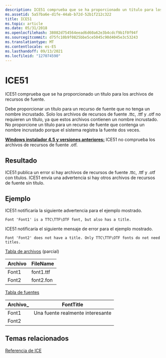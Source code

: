 ```yaml
---
description: ICE51 comprueba que se ha proporcionado un título para los archivos de recursos de fuente.
ms.assetid: 5a57ba6e-d1fe-44ab-b72d-52b1f212c322
title: ICE51
ms.topic: article
ms.date: 05/31/2018
ms.openlocfilehash: 38082d754564eead6d60a62e3b4cdcf9b1f0f94f
ms.sourcegitcommit: d75fc10b9f0825bbe5ce5045c90d4045e3c53243
ms.translationtype: MT
ms.contentlocale: es-ES
ms.lasthandoff: 09/13/2021
ms.locfileid: "127074590"
---
```

# <a name="ice51"></a>ICE51

ICE51 comprueba que se ha proporcionado un título para los archivos de recursos de fuente.

Debe proporcionar un título para un recurso de fuente que no tenga un nombre incrustado. Solo los archivos de recursos de fuente .ttc, .ttf y .otf no requieren un título, ya que estos archivos contienen un nombre incrustado. No proporcione un título para un recurso de fuente que contenga un nombre incrustado porque el sistema registra la fuente dos veces.

**[Windows instalador 4.5 y versiones anteriores:](not-supported-in-windows-installer-4-5.md)** ICE51 no comprueba los archivos de recursos de fuente .otf.

## <a name="result"></a>Resultado

ICE51 publica un error si hay archivos de recursos de fuente .ttc, .ttf y .otf con títulos. ICE51 envía una advertencia si hay otros archivos de recursos de fuente sin título.

## <a name="example"></a>Ejemplo

ICE51 notificaría la siguiente advertencia para el ejemplo mostrado.

``` syntax
Font 'Font1' is a TTC\TTF\OTF font, but also has a title.
```

ICE51 notificaría el siguiente mensaje de error para el ejemplo mostrado.

``` syntax
Font 'Font2' does not have a title. Only TTC\TTF\OTF fonts do not need titles.
```

[Tabla de archivos](file-table.md) (parcial)



| Archivo  | FileName  |
|-------|-----------|
| Font1 | font1.ttf |
| Font2 | font2.fon |



 

[Tabla de fuentes](font-table.md)



| Archivo\_ | FontTitle          |
|--------|--------------------|
| Font1  | Una fuente realmente interesante |
| Font2  |                    |



 

## <a name="related-topics"></a>Temas relacionados

<dl> <dt>

[Referencia de ICE](ice-reference.md)
</dt> </dl>

 

 



